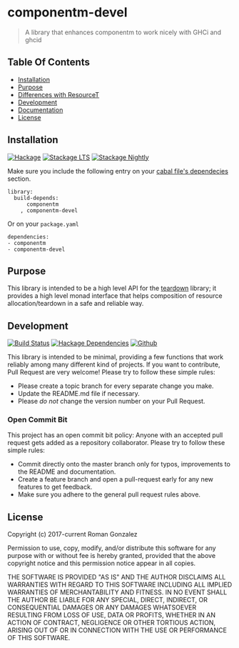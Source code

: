 # componentm-devel

> A library that enhances componentm to work nicely with GHCi and ghcid

## Table Of Contents

* [Installation](#installation)
* [Purpose](#purpose)
 * [Differences with ResourceT](#differences-with-resourcet)
* [Development](#development)
* [Documentation](#documentation)
* [License](#license)

## Installation

[![Hackage](https://img.shields.io/hackage/v/componentm.svg)](https://img.shields.io/hackage/v/componentm.svg)
[![Stackage LTS](http://stackage.org/package/componentm/badge/lts)](http://stackage.org/lts/package/componentm)
[![Stackage Nightly](http://stackage.org/package/componentm/badge/nightly)](http://stackage.org/nightly/package/componentm)

Make sure you include the following entry on your [cabal file's
dependecies](https://www.haskell.org/cabal/users-guide/developing-packages.html#build-information)
section.

```cabal
library:
  build-depends:
      componentm
    , componentm-devel
```

Or on your `package.yaml`

```
dependencies:
- componentm
- componentm-devel
```

## Purpose

This library is intended to be a high level API for the
[teardown](http://hackage.haskell.org/package/teardown) library; it provides a
high level monad interface that helps composition of resource
allocation/teardown in a safe and reliable way.


## Development
[![Build Status](https://travis-ci.org/roman/Haskell-componentm.svg?branch=master)](https://travis-ci.org/roman/Haskell-componentm)
[![Hackage Dependencies](https://img.shields.io/hackage-deps/v/componentm-devel.svg)](http://packdeps.haskellers.com/feed?needle=componentm-devel)
[![Github](https://img.shields.io/github/commits-since/roman/haskell-componentm/v0.0.0.2.svg)](https://img.shields.io/github/commits-since/roman/haskell-componentm/v0.0.0.2.svg)

This library is intended to be minimal, providing a few functions that work
reliably among many different kind of projects. If you want to contribute, Pull
Request are very welcome! Please try to follow these simple rules:

* Please create a topic branch for every separate change you make.
* Update the README.md file if necessary.
* Please _do not_ change the version number on your Pull Request.

### Open Commit Bit

This project has an open commit bit policy: Anyone with an accepted pull request
gets added as a repository collaborator. Please try to follow these simple
rules:

* Commit directly onto the master branch only for typos, improvements to the
  README and documentation.
* Create a feature branch and open a pull-request early for any new features to
  get feedback.
* Make sure you adhere to the general pull request rules above.

## License

Copyright (c) 2017-current Roman Gonzalez

Permission to use, copy, modify, and/or distribute this software for any
purpose with or without fee is hereby granted, provided that the above
copyright notice and this permission notice appear in all copies.

THE SOFTWARE IS PROVIDED "AS IS" AND THE AUTHOR DISCLAIMS ALL WARRANTIES
WITH REGARD TO THIS SOFTWARE INCLUDING ALL IMPLIED WARRANTIES OF
MERCHANTABILITY AND FITNESS. IN NO EVENT SHALL THE AUTHOR BE LIABLE FOR
ANY SPECIAL, DIRECT, INDIRECT, OR CONSEQUENTIAL DAMAGES OR ANY DAMAGES
WHATSOEVER RESULTING FROM LOSS OF USE, DATA OR PROFITS, WHETHER IN AN
ACTION OF CONTRACT, NEGLIGENCE OR OTHER TORTIOUS ACTION, ARISING OUT OF
OR IN CONNECTION WITH THE USE OR PERFORMANCE OF THIS SOFTWARE.
